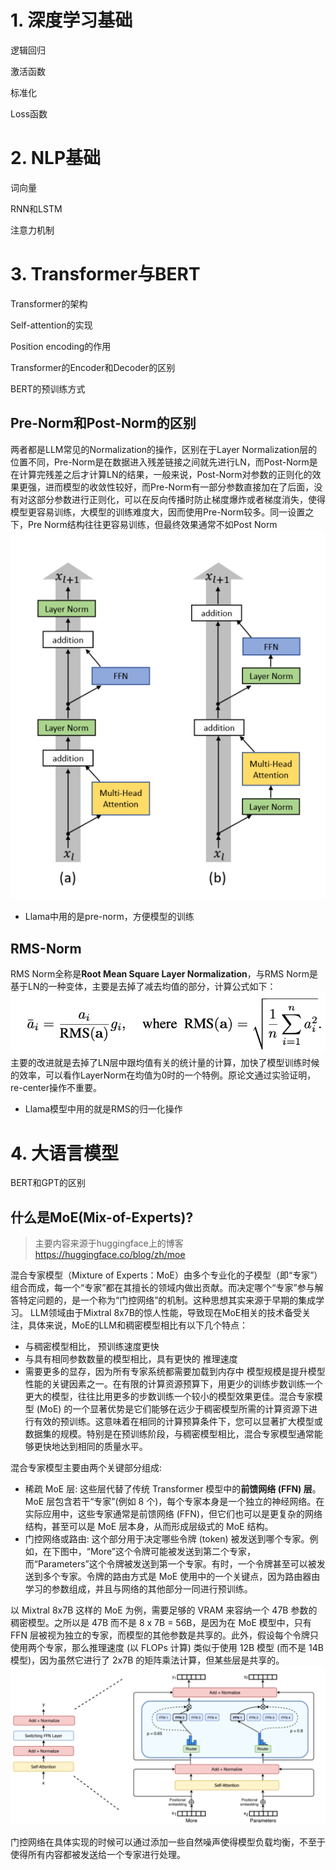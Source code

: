 
# 1. 深度学习基础

逻辑回归

激活函数

标准化

Loss函数


# 2. NLP基础

词向量

RNN和LSTM

注意力机制


# 3. Transformer与BERT

Transformer的架构

Self-attention的实现

Position encoding的作用

Transformer的Encoder和Decoder的区别

BERT的预训练方式

## Pre-Norm和Post-Norm的区别
两者都是LLM常见的Normalization的操作，区别在于Layer Normalization层的位置不同，Pre-Norm是在数据进入残差链接之间就先进行LN，而Post-Norm是在计算完残差之后才计算LN的结果，一般来说，Post-Norm对参数的正则化的效果更强，进而模型的收敛性较好，而Pre-Norm有一部分参数直接加在了后面，没有对这部分参数进行正则化，可以在反向传播时防止梯度爆炸或者梯度消失，使得模型更容易训练，大模型的训练难度大，因而使用Pre-Norm较多。同一设置之下，Pre Norm结构往往更容易训练，但最终效果通常不如Post Norm
![](resources/Pasted%20image%2020240308133636.png)
- Llama中用的是pre-norm，方便模型的训练

## RMS-Norm
RMS Norm全称是**Root Mean Square Layer Normalization**，与RMS Norm是基于LN的一种变体，主要是去掉了减去均值的部分，计算公式如下：
![](resources/Pasted%20image%2020240308134016.png)
主要的改进就是去掉了LN层中跟均值有关的统计量的计算，加快了模型训练时候的效率，可以看作LayerNorm在均值为0时的一个特例。原论文通过实验证明，re-center操作不重要。
- Llama模型中用的就是RMS的归一化操作







# 4. 大语言模型

BERT和GPT的区别

## 什么是MoE(Mix-of-Experts)?

> 主要内容来源于huggingface上的博客 https://huggingface.co/blog/zh/moe

混合专家模型（Mixture of Experts：MoE）由多个专业化的子模型（即“专家”）组合而成，每一个“专家”都在其擅长的领域内做出贡献。而决定哪个“专家”参与解答特定问题的，是一个称为“门控网络”的机制。这种思想其实来源于早期的集成学习。
LLM领域由于Mixtral 8x7B的惊人性能，导致现在MoE相关的技术备受关注，具体来说，MoE的LLM和稠密模型相比有以下几个特点：
- 与稠密模型相比， 预训练速度更快
- 与具有相同参数数量的模型相比，具有更快的 推理速度
- 需要更多的显存，因为所有专家系统都需要加载到内存中
模型规模是提升模型性能的关键因素之一。在有限的计算资源预算下，用更少的训练步数训练一个更大的模型，往往比用更多的步数训练一个较小的模型效果更佳。混合专家模型 (MoE) 的一个显著优势是它们能够在远少于稠密模型所需的计算资源下进行有效的预训练。这意味着在相同的计算预算条件下，您可以显著扩大模型或数据集的规模。特别是在预训练阶段，与稠密模型相比，混合专家模型通常能够更快地达到相同的质量水平。

混合专家模型主要由两个关键部分组成:

- 稀疏 MoE 层: 这些层代替了传统 Transformer 模型中的**前馈网络 (FFN) 层**。MoE 层包含若干“专家”(例如 8 个)，每个专家本身是一个独立的神经网络。在实际应用中，这些专家通常是前馈网络 (FFN)，但它们也可以是更复杂的网络结构，甚至可以是 MoE 层本身，从而形成层级式的 MoE 结构。
- 门控网络或路由: 这个部分用于决定哪些令牌 (token) 被发送到哪个专家。例如，在下图中，“More”这个令牌可能被发送到第二个专家，而“Parameters”这个令牌被发送到第一个专家。有时，一个令牌甚至可以被发送到多个专家。令牌的路由方式是 MoE 使用中的一个关键点，因为路由器由学习的参数组成，并且与网络的其他部分一同进行预训练。

以 Mixtral 8x7B 这样的 MoE 为例，需要足够的 VRAM 来容纳一个 47B 参数的稠密模型。之所以是 47B 而不是 8 x 7B = 56B，是因为在 MoE 模型中，只有 FFN 层被视为独立的专家，而模型的其他参数是共享的。此外，假设每个令牌只使用两个专家，那么推理速度 (以 FLOPs 计算) 类似于使用 12B 模型 (而不是 14B 模型)，因为虽然它进行了 2x7B 的矩阵乘法计算，但某些层是共享的。
![](resources/Pasted%20image%2020240302235108.png)


门控网络在具体实现的时候可以通过添加一些自然噪声使得模型负载均衡，不至于使得所有内容都被发送给一个专家进行处理。